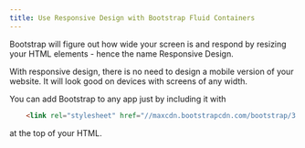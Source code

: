 ```yaml
---
title: Use Responsive Design with Bootstrap Fluid Containers
---
```

Bootstrap will figure out how wide your screen is and respond by resizing your HTML elements - hence the name Responsive Design.

With responsive design, there is no need to design a mobile version of your website. It will look good on devices with screens of any width.

You can add Bootstrap to any app just by including it with

```html
    <link rel="stylesheet" href="//maxcdn.bootstrapcdn.com/bootstrap/3.3.1/css/bootstrap.min.css"/>
```

at the top of your HTML.
